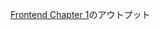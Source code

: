 [Frontend Chapter 1](https://www.notion.so/andfactory/Frontend-Chapter-1-17c594be980780d99dfaf1af45e62282?p=17c594be9807819d8c30c9c0a41c0bc0&pm=s)のアウトプット
